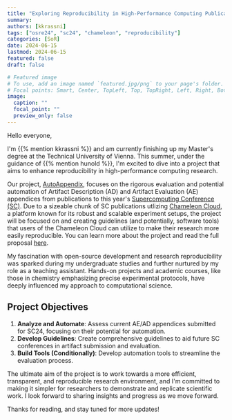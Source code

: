 ```yaml
---
title: "Exploring Reproducibility in High-Performance Computing Publications with the Chameleon Cloud"
summary:
authors: [kkrassni]
tags: ["osre24", "sc24", "chameleon", "reproducibility"]
categories: [SoR]
date: 2024-06-15
lastmod: 2024-06-15
featured: false
draft: false

# Featured image
# To use, add an image named `featured.jpg/png` to your page's folder.
# Focal points: Smart, Center, TopLeft, Top, TopRight, Left, Right, BottomLeft, Bottom, BottomRight.
image:
  caption: ""
  focal_point: ""
  preview_only: false
---
```


Hello everyone,

I'm {{% mention kkrassni %}} and am currently finishing up my Master's degree at
the Technical University of Vienna. This summer, under the guidance of {{% mention hunold %}}, 
I'm excited to dive into a project that aims to enhance reproducibility in
high-performance computing research.

Our project, [AutoAppendix](/project/osre24/tuwien/autoappendix/), focuses on the rigorous evaluation and potential
automation of Artifact Description (AD) and Artifact Evaluation (AE) appendices
from publications to this year's [Supercomputing Conference (SC)](https://supercomputing.org/). Due to a sizeable
chunk of SC publications utlizing [Chameleon Cloud](https://chameleoncloud.org/), a 
platform known for its robust and scalable experiment setups, the project will
be focused on and creating guidelines (and
potentially, software tools) that users of the Chameleon Cloud can utilize to
make their research more easily reproducible. You can learn more about the project
and read the full proposal [here](https://drive.google.com/file/d/1J9-Z0WSIqyJpnmd_uxtEm_m4ZIO87dBH/view?usp=drive_link).

My fascination with open-source development and research reproducibility was sparked during my undergraduate studies and further nurtured by my role as a teaching assistant. Hands-on projects and academic courses, like those in chemistry emphasizing precise experimental protocols, have deeply influenced my approach to computational science.

## Project Objectives

1. **Analyze and Automate**: Assess current AE/AD appendices submitted for SC24, focusing on their potential for automation.
2. **Develop Guidelines**: Create comprehensive guidelines to aid future SC conferences in artifact submission and evaluation.
3. **Build Tools (Conditionally)**: Develop automation tools to streamline the evaluation process.

The ultimate aim of the project is to work towards a more efficient, transparent, and
reproducible research environment, and I'm committed to making it simpler for
researchers to demonstrate and replicate scientific work. I look forward to
sharing insights and progress as we move forward.

Thanks for reading, and stay tuned for more updates!
